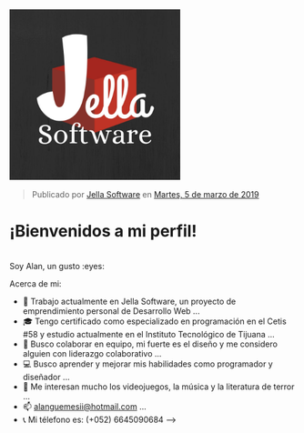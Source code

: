 <img src="Jella Logo.jpg" width="300" height="300">

<div class="fb-post" data-href="https://www.facebook.com/JellaSoftware/photos/a.299912217365276/300054314017733/" data-width="500" data-show-text="true"><blockquote cite="https://www.facebook.com/JellaSoftware/photos/a.299912217365276/300054314017733/?type=3" class="fb-xfbml-parse-ignore">Publicado por <a href="https://www.facebook.com/JellaSoftware/">Jella Software</a> en&nbsp;<a href="https://www.facebook.com/JellaSoftware/photos/a.299912217365276/300054314017733/?type=3">Martes, 5 de marzo de 2019</a></blockquote></div>

<h1>¡Bienvenidos a mi perfil!</h1> <BR>
Soy Alan, un gusto :eyes:

Acerca de mi:

- :briefcase: Trabajo actualmente en Jella Software, un proyecto de emprendimiento personal de Desarrollo Web ...
- :mortar_board: Tengo certificado como especializado en programación en el Cetis #58 y estudio actualmente en el Instituto Tecnológico de Tijuana ...
- 👯 Busco colaborar en equipo, mi fuerte es el diseño y me considero alguien con liderazgo colaborativo ...
- :computer: Busco aprender y mejorar mis habilidades como programador y diseñador ...
- 💬 Me interesan mucho los videojuegos, la música y la literatura de terror ...
- 📫 alanguemesii@hotmail.com ...
- :telephone_receiver: Mi télefono es: (+052) 6645090684
-->
